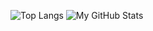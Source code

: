 ![Top Langs](https://github-readme-stats.vercel.app/api/top-langs/?username=muyuuuu&layout=compact)
![My GitHub Stats](https://github-readme-stats.vercel.app/api?username=muyuuuu&show_icons=true)
